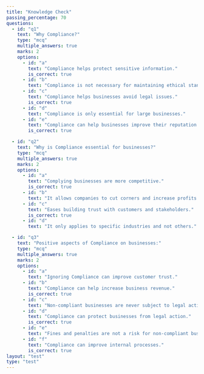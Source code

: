 ```yaml
---
title: "Knowledge Check"
passing_percentage: 70
questions:
  - id: "q1"
    text: "Why Compliance?"
    type: "mcq"
    multiple_answers: true
    marks: 2
    options:
      - id: "a"
        text: "Compliance helps protect sensitive information."
        is_correct: true
      - id: "b"
        text: "Compliance is not necessary for maintaining ethical standards."
      - id: "c"
        text: "Compliance helps businesses avoid legal issues."
        is_correct: true
      - id: "d"
        text: "Compliance is only essential for large businesses."
      - id: "e"
        text: "Compliance can help businesses improve their reputation."
        is_correct: true

  - id: "q2"
    text: "Why is Compliance essential for businesses?"
    type: "mcq"
    multiple_answers: true
    marks: 2
    options:
      - id: "a"
        text: "Complying businesses are more competitive."
        is_correct: true
      - id: "b"
        text: "It allows companies to cut corners and increase profits."
      - id: "c"
        text: "Eases building trust with customers and stakeholders."
        is_correct: true
      - id: "d"
        text: "It only applies to specific industries and not others."

  - id: "q3"
    text: "Positive aspects of Compliance on businesses:"
    type: "mcq"
    multiple_answers: true
    marks: 2
    options:
      - id: "a"
        text: "Ignoring Compliance can improve customer trust."
      - id: "b"
        text: "Compliance can help increase business revenue."
        is_correct: true
      - id: "c"
        text: "Non-compliant businesses are never subject to legal action."
      - id: "d"
        text: "Compliance can protect businesses from legal action."
        is_correct: true
      - id: "e"
        text: "Fines and penalties are not a risk for non-compliant businesses."
      - id: "f"
        text: "Compliance can improve internal processes."
        is_correct: true
layout: "test"
type: "test"
---
```

